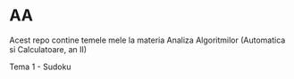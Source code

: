 # AA

Acest repo contine temele mele la materia Analiza Algoritmilor (Automatica si Calculatoare, an II)

Tema 1 - Sudoku
